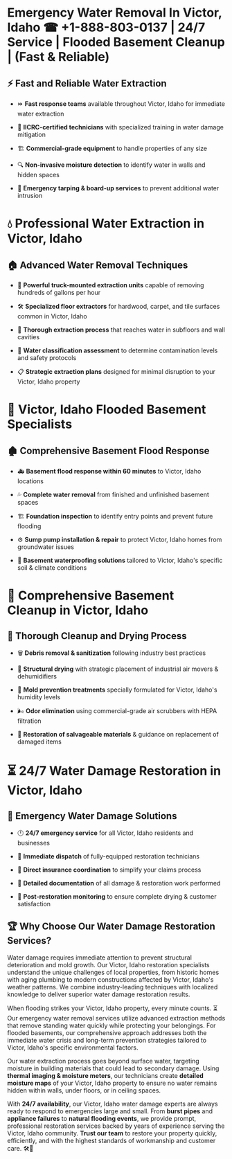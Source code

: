 # Emergency Water Removal In Victor, Idaho ☎ +1-888-803-0137  | 24/7 Service | Flooded Basement Cleanup | (Fast & Reliable)  

## ⚡ Fast and Reliable Water Extraction  
- ⏩ **Fast response teams** available throughout Victor, Idaho for immediate water extraction  
- 🏅 **IICRC-certified technicians** with specialized training in water damage mitigation  
- 🏗️ **Commercial-grade equipment** to handle properties of any size  
- 🔍 **Non-invasive moisture detection** to identify water in walls and hidden spaces  
- 🛑 **Emergency tarping & board-up services** to prevent additional water intrusion  

# 💧 Professional Water Extraction in Victor, Idaho  

## 🏠 Advanced Water Removal Techniques  
- 🚛 **Powerful truck-mounted extraction units** capable of removing hundreds of gallons per hour  
- 🛠️ **Specialized floor extractors** for hardwood, carpet, and tile surfaces common in Victor, Idaho  
- 📏 **Thorough extraction process** that reaches water in subfloors and wall cavities  
- 🧪 **Water classification assessment** to determine contamination levels and safety protocols  
- 📋 **Strategic extraction plans** designed for minimal disruption to your Victor, Idaho property  

# 🌊 Victor, Idaho Flooded Basement Specialists  

## 🏚️ Comprehensive Basement Flood Response  
- 🚑 **Basement flood response within 60 minutes** to Victor, Idaho locations  
- 💦 **Complete water removal** from finished and unfinished basement spaces  
- 🏗️ **Foundation inspection** to identify entry points and prevent future flooding  
- ⚙️ **Sump pump installation & repair** to protect Victor, Idaho homes from groundwater issues  
- 🌱 **Basement waterproofing solutions** tailored to Victor, Idaho's specific soil & climate conditions  

# 🧹 Comprehensive Basement Cleanup in Victor, Idaho  

## 🔄 Thorough Cleanup and Drying Process  
- 🗑️ **Debris removal & sanitization** following industry best practices  
- 💨 **Structural drying** with strategic placement of industrial air movers & dehumidifiers  
- 🦠 **Mold prevention treatments** specially formulated for Victor, Idaho's humidity levels  
- 🌬️ **Odor elimination** using commercial-grade air scrubbers with HEPA filtration  
- 🔧 **Restoration of salvageable materials** & guidance on replacement of damaged items  

# ⏳ 24/7 Water Damage Restoration in Victor, Idaho  

## 🚀 Emergency Water Damage Solutions  
- 🕛 **24/7 emergency service** for all Victor, Idaho residents and businesses  
- 🚒 **Immediate dispatch** of fully-equipped restoration technicians  
- 🏦 **Direct insurance coordination** to simplify your claims process  
- 📜 **Detailed documentation** of all damage & restoration work performed  
- 🔎 **Post-restoration monitoring** to ensure complete drying & customer satisfaction  

## 🏆 Why Choose Our Water Damage Restoration Services?  
Water damage requires immediate attention to prevent structural deterioration and mold growth. Our Victor, Idaho restoration specialists understand the unique challenges of local properties, from historic homes with aging plumbing to modern constructions affected by Victor, Idaho's weather patterns. We combine industry-leading techniques with localized knowledge to deliver superior water damage restoration results.  

When flooding strikes your Victor, Idaho property, every minute counts. ⏳ Our emergency water removal services utilize advanced extraction methods that remove standing water quickly while protecting your belongings. For flooded basements, our comprehensive approach addresses both the immediate water crisis and long-term prevention strategies tailored to Victor, Idaho's specific environmental factors.  

Our water extraction process goes beyond surface water, targeting moisture in building materials that could lead to secondary damage. Using **thermal imaging & moisture meters**, our technicians create **detailed moisture maps** of your Victor, Idaho property to ensure no water remains hidden within walls, under floors, or in ceiling spaces.  

With **24/7 availability**, our Victor, Idaho water damage experts are always ready to respond to emergencies large and small. From **burst pipes** and **appliance failures** to **natural flooding events**, we provide prompt, professional restoration services backed by years of experience serving the Victor, Idaho community. **Trust our team** to restore your property quickly, efficiently, and with the highest standards of workmanship and customer care. 🛠️💪  
